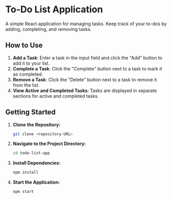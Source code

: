 # To-Do List Application

A simple React application for managing tasks. Keep track of your to-dos by adding, completing, and removing tasks.

## How to Use

1. **Add a Task**: Enter a task in the input field and click the "Add" button to add it to your list.
2. **Complete a Task**: Click the "Complete" button next to a task to mark it as completed.
3. **Remove a Task**: Click the "Delete" button next to a task to remove it from the list.
4. **View Active and Completed Tasks**: Tasks are displayed in separate sections for active and completed tasks.

## Getting Started

1. **Clone the Repository:**
   ```bash
   git clone <repository-URL>
2. **Navigate to the Project Directory:**
   ```bash
   cd todo-list-app
3. **Install Dependencies:**
    ```bash
    npm install
4. **Start the Application:**
    ```bash
    npm start
